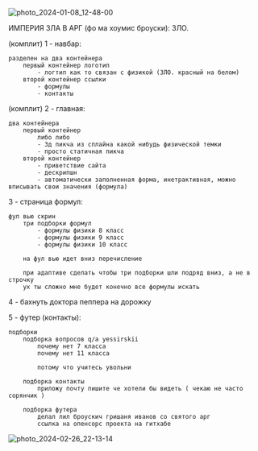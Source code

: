 ![photo_2024-01-08_12-48-00](https://github.com/GreaterBerg/ZLO/assets/125074932/75b18c4f-c324-4915-b1d9-4418b47308c1)



ИМПЕРИЯ ЗЛА В АРГ (фо ма хоумис броуски): ЗЛО.

(комплит) 1 - навбар:

    разделен на два контейнера
        первый контейнер логотип
            - логтип как то связан с физикой (ЗЛО. красный на белом)
        второй контейнер ссылки
            - формулы
            - контакты
    
(комплит) 2 - главная:

    два контейнера
        первый контейнер
            либо либо
            - 3д пикча из сплайна какой нибудь физической темки
            - просто статичная пикча
        второй контейнер
            - приветствие сайта
            - дескрипшн
            - автоматически заполненная форма, инетрактивная, можно вписывать свои значения (формула)

3 - страница формул:

    фул вью скрин
        три подборки формул
            - формулы физики 8 класс
            - формулы физики 9 класс
            - формулы физики 10 класс

        на фул вью идет вниз перечисление

        при адаптиве сделать чтобы три подборки шли подряд вниз, а не в строчку
        ух ты сложно мне будет конечно все формулы искать 

4 - бахнуть доктора пеппера на дорожку

5 - футер (контакты):

    подборки
        подборка вопросов q/a yessirskii
            почему нет 7 класса
            почему нет 11 класса

            потому что учитесь увольни
        
        подборка контакты
            приложу почту пишите че хотели бы видеть ( чекаю не часто сорянчик )

        подборка футера
            делал лил броускич гришаня иванов со святого арг 
            ссылка на опенсорс проекта на гитхабе
            

![photo_2024-02-26_22-13-14](https://github.com/GreaterBerg/ZLO/assets/125074932/a2a0351f-ea1d-4f1f-a821-abbc620af157)

